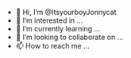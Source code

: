 - 👋 Hi, I’m @ItsyourboyJonnycat
- 👀 I’m interested in ...
- 🌱 I’m currently learning ...
- 💞️ I’m looking to collaborate on ...
- 📫 How to reach me ...

<!---
ItsyourboyJonnycat/ItsyourboyJonnycat is a ✨ special ✨ repository because its `README.md` (this file) appears on your GitHub profile.
You can click the Preview link to take a look at your changes.
--->
